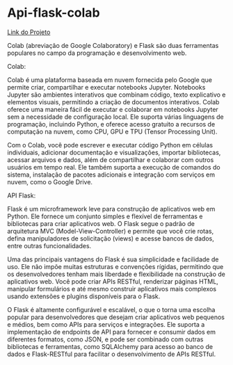 # Api-flask-colab

[Link do Projeto](https://colab.research.google.com/drive/1Yat5WZIyFNd2Em900wV_6SHJ7eZbfUE5?usp=sharing)

Colab (abreviação de Google Colaboratory) e Flask são duas ferramentas populares no campo da programação e desenvolvimento web.

Colab:

Colab é uma plataforma baseada em nuvem fornecida pelo Google que permite criar, compartilhar e executar notebooks Jupyter. Notebooks Jupyter são ambientes interativos que combinam código, texto explicativo e elementos visuais, permitindo a criação de documentos interativos. Colab oferece uma maneira fácil de executar e colaborar em notebooks Jupyter sem a necessidade de configuração local. Ele suporta várias linguagens de programação, incluindo Python, e oferece acesso gratuito a recursos de computação na nuvem, como CPU, GPU e TPU (Tensor Processing Unit).

Com o Colab, você pode escrever e executar código Python em células individuais, adicionar documentação e visualizações, importar bibliotecas, acessar arquivos e dados, além de compartilhar e colaborar com outros usuários em tempo real. Ele também suporta a execução de comandos do sistema, instalação de pacotes adicionais e integração com serviços em nuvem, como o Google Drive.

API Flask:

Flask é um microframework leve para construção de aplicativos web em Python. Ele fornece um conjunto simples e flexível de ferramentas e bibliotecas para criar aplicativos web. O Flask segue o padrão de arquitetura MVC (Model-View-Controller) e permite que você crie rotas, defina manipuladores de solicitação (views) e acesse bancos de dados, entre outras funcionalidades.

Uma das principais vantagens do Flask é sua simplicidade e facilidade de uso. Ele não impõe muitas estruturas e convenções rígidas, permitindo que os desenvolvedores tenham mais liberdade e flexibilidade na construção de aplicativos web. Você pode criar APIs RESTful, renderizar páginas HTML, manipular formulários e até mesmo construir aplicativos mais complexos usando extensões e plugins disponíveis para o Flask.

O Flask é altamente configurável e escalável, o que o torna uma escolha popular para desenvolvedores que desejam criar aplicativos web pequenos e médios, bem como APIs para serviços e integrações. Ele suporta a implementação de endpoints de API para fornecer e consumir dados em diferentes formatos, como JSON, e pode ser combinado com outras bibliotecas e ferramentas, como SQLAlchemy para acesso ao banco de dados e Flask-RESTful para facilitar o desenvolvimento de APIs RESTful.
